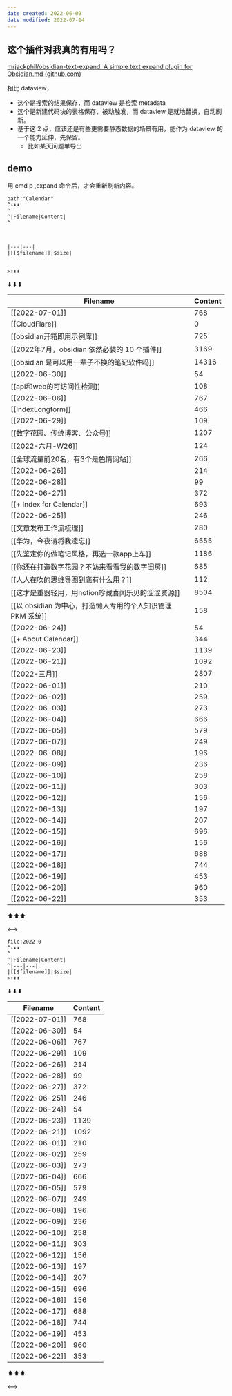 ```yaml
---
date created: 2022-06-09
date modified: 2022-07-14
---
```


## 这个插件对我真的有用吗？

[mrjackphil/obsidian-text-expand: A simple text expand plugin for Obsidian.md (github.com)](https://github.com/mrjackphil/obsidian-text-expand)

相比 dataview，

- 这个是搜索的结果保存，而 dataview 是检索 metadata
- 这个是新建代码块的表格保存，被动触发，而 dataview 是就地替换，自动刷新。
- 基于这 2 点，应该还是有些更需要静态数据的场景有用，能作为 dataview 的一个能力延伸，先保留。
	- 比如某天问题单导出

## demo

用 cmd p ,expand 命令后，才会重新刷新内容。

```expander
path:"Calendar"
^⬇⬇⬇
^ 
^|Filename|Content|
^



|---|---|
|[[$filename]]|$size|


>⬆⬆⬆
```

⬇⬇⬇

 

|Filename|Content|
|---|---|
|[[2022-07-01]]|768|
|[[CloudFlare]]|0|
|[[obsidian开箱即用示例库]]|725|
|[[2022年7月，obsidian 依然必装的 10 个插件]]|3169|
|[[obsidian 是可以用一辈子不换的笔记软件吗]]|14316|
|[[2022-06-30]]|54|
|[[api和web的可访问性检测]]|108|
|[[2022-06-06]]|767|
|[[IndexLongform]]|466|
|[[2022-06-29]]|109|
|[[数字花园、传统博客、公众号]]|1207|
|[[2022-六月-W26]]|124|
|[[全球流量前20名，有3个是色情网站]]|266|
|[[2022-06-26]]|214|
|[[2022-06-28]]|99|
|[[2022-06-27]]|372|
|[[+ Index for Calendar]]|693|
|[[2022-06-25]]|246|
|[[文章发布工作流梳理]]|280|
|[[华为，今夜请将我遗忘]]|6555|
|[[先鉴定你的做笔记风格，再选一款app上车]]|1186|
|[[你还在打造数字花园？不妨来看看我的数字闺房]]|685|
|[[人人在吹的思维导图到底有什么用？]]|112|
|[[这才是重器轻用，用notion珍藏喜闻乐见的涩涩资源]]|8504|
|[[以 obsidian 为中心，打造懒人专用的个人知识管理 PKM 系统]]|158|
|[[2022-06-24]]|54|
|[[+ About Calendar]]|344|
|[[2022-06-23]]|1139|
|[[2022-06-21]]|1092|
|[[2022-三月]]|2807|
|[[2022-06-01]]|210|
|[[2022-06-02]]|259|
|[[2022-06-03]]|273|
|[[2022-06-04]]|666|
|[[2022-06-05]]|579|
|[[2022-06-07]]|249|
|[[2022-06-08]]|196|
|[[2022-06-09]]|236|
|[[2022-06-10]]|258|
|[[2022-06-11]]|303|
|[[2022-06-12]]|156|
|[[2022-06-13]]|197|
|[[2022-06-14]]|207|
|[[2022-06-15]]|696|
|[[2022-06-16]]|156|
|[[2022-06-17]]|688|
|[[2022-06-18]]|744|
|[[2022-06-19]]|453|
|[[2022-06-20]]|960|
|[[2022-06-22]]|353|

⬆⬆⬆

<-->

```expander
file:2022-0
^⬇⬇⬇
^ 
^|Filename|Content|
^|---|---|
|[[$filename]]|$size|
>⬆⬆⬆
```

⬇⬇⬇

 

|Filename|Content|
|---|---|
|[[2022-07-01]]|768|
|[[2022-06-30]]|54|
|[[2022-06-06]]|767|
|[[2022-06-29]]|109|
|[[2022-06-26]]|214|
|[[2022-06-28]]|99|
|[[2022-06-27]]|372|
|[[2022-06-25]]|246|
|[[2022-06-24]]|54|
|[[2022-06-23]]|1139|
|[[2022-06-21]]|1092|
|[[2022-06-01]]|210|
|[[2022-06-02]]|259|
|[[2022-06-03]]|273|
|[[2022-06-04]]|666|
|[[2022-06-05]]|579|
|[[2022-06-07]]|249|
|[[2022-06-08]]|196|
|[[2022-06-09]]|236|
|[[2022-06-10]]|258|
|[[2022-06-11]]|303|
|[[2022-06-12]]|156|
|[[2022-06-13]]|197|
|[[2022-06-14]]|207|
|[[2022-06-15]]|696|
|[[2022-06-16]]|156|
|[[2022-06-17]]|688|
|[[2022-06-18]]|744|
|[[2022-06-19]]|453|
|[[2022-06-20]]|960|
|[[2022-06-22]]|353|

⬆⬆⬆

<-->
